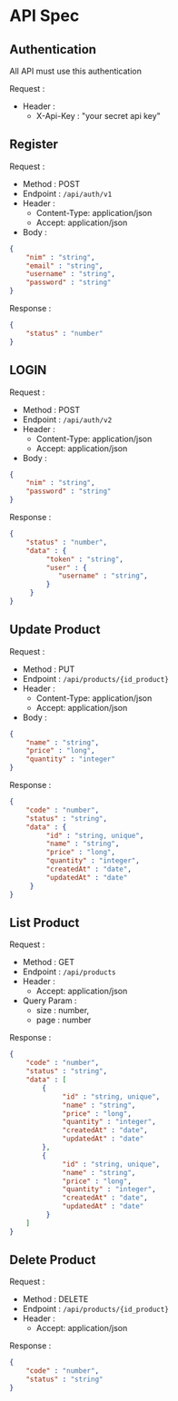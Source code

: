 # API Spec

## Authentication

All API must use this authentication

Request :
- Header :
    - X-Api-Key : "your secret api key"

## Register

Request :
- Method : POST
- Endpoint : `/api/auth/v1`
- Header :
    - Content-Type: application/json
    - Accept: application/json
- Body :

```json 
{
    "nim" : "string",
    "email" : "string",
    "username" : "string",
    "password" : "string"    
}
```

Response :

```json 
{
    "status" : "number"
}
```

## LOGIN

Request :
- Method : POST
- Endpoint : `/api/auth/v2`
- Header :
    - Content-Type: application/json
    - Accept: application/json
- Body :

```json 
{
    "nim" : "string",
    "password" : "string"    
}
```

Response :

```json 
{
    "status" : "number",
    "data" : {
         "token" : "string",
         "user" : {
            "username" : "string",
         }
     }
}
```

## Update Product

Request :
- Method : PUT
- Endpoint : `/api/products/{id_product}`
- Header :
    - Content-Type: application/json
    - Accept: application/json
- Body :

```json 
{
    "name" : "string",
    "price" : "long",
    "quantity" : "integer"
}
```

Response :

```json 
{
    "code" : "number",
    "status" : "string",
    "data" : {
         "id" : "string, unique",
         "name" : "string",
         "price" : "long",
         "quantity" : "integer",
         "createdAt" : "date",
         "updatedAt" : "date"
     }
}
```

## List Product

Request :
- Method : GET
- Endpoint : `/api/products`
- Header :
    - Accept: application/json
- Query Param :
    - size : number,
    - page : number

Response :

```json 
{
    "code" : "number",
    "status" : "string",
    "data" : [
        {
             "id" : "string, unique",
             "name" : "string",
             "price" : "long",
             "quantity" : "integer",
             "createdAt" : "date",
             "updatedAt" : "date"
        },
        {
             "id" : "string, unique",
             "name" : "string",
             "price" : "long",
             "quantity" : "integer",
             "createdAt" : "date",
             "updatedAt" : "date"
         }
    ]
}
```

## Delete Product

Request :
- Method : DELETE
- Endpoint : `/api/products/{id_product}`
- Header :
    - Accept: application/json

Response :

```json 
{
    "code" : "number",
    "status" : "string"
}
```
